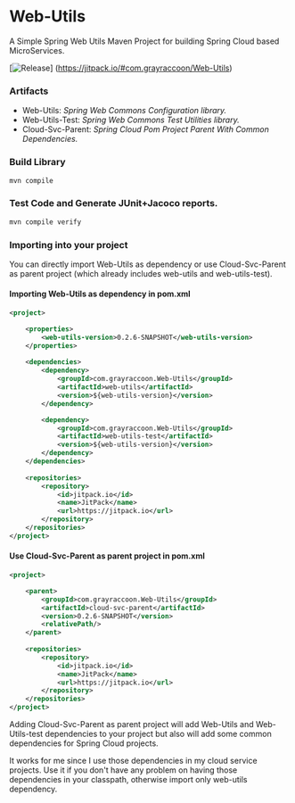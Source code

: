 # Web-Utils
A Simple Spring Web Utils Maven Project for building Spring Cloud based MicroServices.

[![Release](https://jitpack.io/v/com.grayraccoon/Web-Utils.svg)]
(https://jitpack.io/#com.grayraccoon/Web-Utils)

### Artifacts
* Web-Utils: _Spring Web Commons Configuration library._
* Web-Utils-Test: _Spring Web Commons Test Utilities library._
* Cloud-Svc-Parent: _Spring Cloud Pom Project Parent With Common Dependencies._

### Build Library

```bash
mvn compile
``` 

### Test Code and Generate JUnit+Jacoco reports.

```bash
mvn compile verify
```


### Importing into your project

You can directly import Web-Utils as dependency 
or use Cloud-Svc-Parent as parent project 
(which already includes web-utils and web-utils-test).

#### Importing Web-Utils as dependency in pom.xml
```xml
<project>

    <properties>
        <web-utils-version>0.2.6-SNAPSHOT</web-utils-version>
    </properties>
    
    <dependencies>
        <dependency>
            <groupId>com.grayraccoon.Web-Utils</groupId>
            <artifactId>web-utils</artifactId>
            <version>${web-utils-version}</version>
        </dependency>

        <dependency>
            <groupId>com.grayraccoon.Web-Utils</groupId>
            <artifactId>web-utils-test</artifactId>
            <version>${web-utils-version}</version>
        </dependency>
    </dependencies>
    
    <repositories>
        <repository>
            <id>jitpack.io</id>
            <name>JitPack</name>
            <url>https://jitpack.io</url>
        </repository>
    </repositories>
</project>
```

#### Use Cloud-Svc-Parent as parent project in pom.xml
```xml
<project>

    <parent>
        <groupId>com.grayraccoon.Web-Utils</groupId>
        <artifactId>cloud-svc-parent</artifactId>
        <version>0.2.6-SNAPSHOT</version>
        <relativePath/>
    </parent>
    
    <repositories>
        <repository>
            <id>jitpack.io</id>
            <name>JitPack</name>
            <url>https://jitpack.io</url>
        </repository>
    </repositories>
</project>
```

Adding Cloud-Svc-Parent as parent project will 
add Web-Utils and Web-Utils-test dependencies to your project
but also will add some common dependencies for Spring Cloud projects.

It works for me since I use those dependencies in my cloud service projects.
Use it if you don't have any problem on having 
those dependencies in your classpath, 
otherwise import only web-utils dependency.



